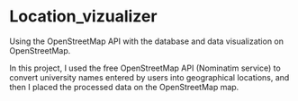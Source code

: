 # Location_vizualizer
Using the OpenStreetMap API with the database and data visualization
on OpenStreetMap.

In this project, I used the free OpenStreetMap API (Nominatim service) to 
convert university names entered by users into geographical locations,
and then I placed the processed data on the OpenStreetMap map.
